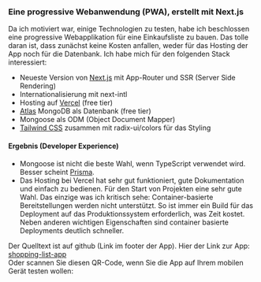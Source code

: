 ### Eine progressive Webanwendung (PWA), erstellt mit Next.js

Da ich motiviert war, einige Technologien zu testen, habe ich beschlossen
eine progressive Webapplikation für eine Einkaufsliste zu bauen. Das tolle daran ist, dass zunächst keine Kosten anfallen, weder für das Hosting der App noch für die Datenbank.
Ich habe mich für den folgenden Stack interessiert:

- Neueste Version von [Next.js](https://nextjs.org/) mit App-Router und SSR (Server Side Rendering)
- Internationalisierung mit next-intl
- Hosting auf [Vercel](https://vercel.com/) (free tier)
- [Atlas](https://www.mongodb.com) MongoDB als Datenbank (free tier)
- Mongoose als ODM (Object Document Mapper)
- [Tailwind CSS](https://tailwindcss.com/) zusammen mit radix-ui/colors für das Styling

#### Ergebnis (Developer Experience)

- Mongoose ist nicht die beste Wahl, wenn TypeScript verwendet wird. Besser scheint [Prisma](https://www.prisma.io).
- Das Hosting bei Vercel hat sehr gut funktioniert, gute Dokumentation und einfach zu bedienen. Für den Start von Projekten eine sehr gute Wahl. Das einzige was ich kritisch sehe: Container-basierte Bereitstellungen werden nicht unterstützt. So ist immer ein Build für das Deployment auf das Produktionssystem erforderlich, was Zeit kostet. Neben anderen wichtigen Eigenschaften sind container basierte Deployments deutlich schneller.

Der Quelltext ist auf github (Link im footer der App).
Hier der Link zur App: [shopping-list-app](https://shopping-list-eta.vercel.app/)  
Oder scannen Sie diesen QR-Code, wenn Sie die App auf Ihrem mobilen Gerät testen wollen:
